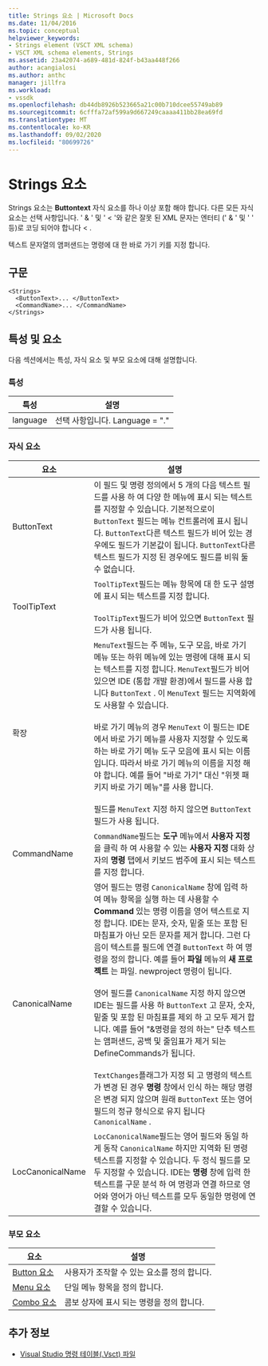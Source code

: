 ```yaml
---
title: Strings 요소 | Microsoft Docs
ms.date: 11/04/2016
ms.topic: conceptual
helpviewer_keywords:
- Strings element (VSCT XML schema)
- VSCT XML schema elements, Strings
ms.assetid: 23a42074-a689-481d-824f-b43aa448f266
author: acangialosi
ms.author: anthc
manager: jillfra
ms.workload:
- vssdk
ms.openlocfilehash: db44db8926b523665a21c00b710dcee55749ab89
ms.sourcegitcommit: 6cfffa72af599a9d667249caaaa411bb28ea69fd
ms.translationtype: MT
ms.contentlocale: ko-KR
ms.lasthandoff: 09/02/2020
ms.locfileid: "80699726"
---
```

# <a name="strings-element"></a>Strings 요소
Strings 요소는 **Buttontext** 자식 요소를 하나 이상 포함 해야 합니다. 다른 모든 자식 요소는 선택 사항입니다. ' & ' 및 ' < '와 같은 잘못 된 XML 문자는 엔터티 (' &amp; ' 및 ' ' 등)로 코딩 되어야 합니다 &lt; .

 텍스트 문자열의 앰퍼샌드는 명령에 대 한 바로 가기 키를 지정 합니다.

## <a name="syntax"></a>구문

```
<Strings>
  <ButtonText>... </ButtonText>
  <CommandName>... </CommandName>
</Strings>
```

## <a name="attributes-and-elements"></a>특성 및 요소
 다음 섹션에서는 특성, 자식 요소 및 부모 요소에 대해 설명합니다.

### <a name="attributes"></a>특성

|특성|설명|
|---------------|-----------------|
|language|선택 사항입니다. Language = "."|

### <a name="child-elements"></a>자식 요소

|요소|설명|
|-------------|-----------------|
|ButtonText|이 필드 및 명령 정의에서 5 개의 다음 텍스트 필드를 사용 하 여 다양 한 메뉴에 표시 되는 텍스트를 지정할 수 있습니다. 기본적으로이 `ButtonText` 필드는 메뉴 컨트롤러에 표시 됩니다. `ButtonText`다른 텍스트 필드가 비어 있는 경우에도 필드가 기본값이 됩니다. `ButtonText`다른 텍스트 필드가 지정 된 경우에도 필드를 비워 둘 수 없습니다.|
|ToolTipText|`ToolTipText`필드는 메뉴 항목에 대 한 도구 설명에 표시 되는 텍스트를 지정 합니다.<br /><br /> `ToolTipText`필드가 비어 있으면 `ButtonText` 필드가 사용 됩니다.|
|확장|`MenuText`필드는 주 메뉴, 도구 모음, 바로 가기 메뉴 또는 하위 메뉴에 있는 명령에 대해 표시 되는 텍스트를 지정 합니다. `MenuText`필드가 비어 있으면 IDE (통합 개발 환경)에서 필드를 사용 합니다 `ButtonText` . 이 `MenuText` 필드는 지역화에도 사용할 수 있습니다.<br /><br /> 바로 가기 메뉴의 경우 `MenuText` 이 필드는 IDE에서 바로 가기 메뉴를 사용자 지정할 수 있도록 하는 바로 가기 메뉴 도구 모음에 표시 되는 이름입니다. 따라서 바로 가기 메뉴의 이름을 지정 해야 합니다. 예를 들어 "바로 가기" 대신 "위젯 패키지 바로 가기 메뉴"를 사용 합니다.<br /><br /> 필드를 `MenuText` 지정 하지 않으면 `ButtonText` 필드가 사용 됩니다.|
|CommandName|`CommandName`필드는 **도구** 메뉴에서 **사용자 지정** 을 클릭 하 여 사용할 수 있는 **사용자 지정** 대화 상자의 **명령** 탭에서 키보드 범주에 표시 되는 텍스트를 지정 합니다.|
|CanonicalName|영어 필드는 명령 `CanonicalName` 창에 입력 하 여 메뉴 항목을 실행 하는 데 사용할 수 **Command** 있는 명령 이름을 영어 텍스트로 지정 합니다. IDE는 문자, 숫자, 밑줄 또는 포함 된 마침표가 아닌 모든 문자를 제거 합니다. 그런 다음이 텍스트를 필드에 연결 `ButtonText` 하 여 명령을 정의 합니다. 예를 들어 **파일** 메뉴의 **새 프로젝트** 는 파일. newproject 명령이 됩니다.<br /><br /> 영어 필드를 `CanonicalName` 지정 하지 않으면 IDE는 필드를 사용 하 `ButtonText` 고 문자, 숫자, 밑줄 및 포함 된 마침표를 제외 하 고 모두 제거 합니다. 예를 들어 "&명령을 정의 하는" 단추 텍스트는 앰퍼샌드, 공백 및 줄임표가 제거 되는 DefineCommands가 됩니다.<br /><br /> `TextChanges`플래그가 지정 되 고 명령의 텍스트가 변경 된 경우 **명령** 창에서 인식 하는 해당 명령은 변경 되지 않으며 원래 `ButtonText` 또는 영어 필드의 정규 형식으로 유지 됩니다 `CanonicalName` .|
|LocCanonicalName|`LocCanonicalName`필드는 영어 필드와 동일 하 게 동작 `CanonicalName` 하지만 지역화 된 명령 텍스트를 지정할 수 있습니다. 두 정식 필드를 모두 지정할 수 있습니다. IDE는 **명령** 창에 입력 한 텍스트를 구문 분석 하 여 명령과 연결 하므로 영어와 영어가 아닌 텍스트를 모두 동일한 명령에 연결할 수 있습니다.|

### <a name="parent-elements"></a>부모 요소

|요소|설명|
|-------------|-----------------|
|[Button 요소](../extensibility/button-element.md)|사용자가 조작할 수 있는 요소를 정의 합니다.|
|[Menu 요소](../extensibility/menu-element.md)|단일 메뉴 항목을 정의 합니다.|
|[Combo 요소](../extensibility/combo-element.md)|콤보 상자에 표시 되는 명령을 정의 합니다.|

## <a name="see-also"></a>추가 정보
- [Visual Studio 명령 테이블(.Vsct) 파일](../extensibility/internals/visual-studio-command-table-dot-vsct-files.md)
